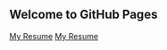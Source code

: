 ## Welcome to GitHub Pages

[My Resume](https://github.com/kaysanshi/kaysanshi.github.io/edit/main/index.md) 
[My Resume](https://github.com/kaysanshi/kaysanshi.github.io/blob/main/resume/index.html)

